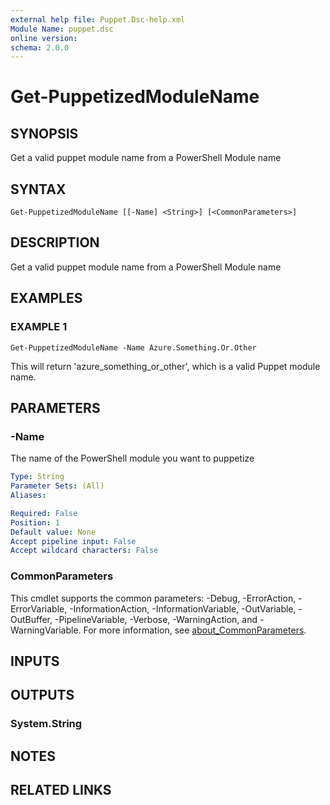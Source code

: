 ```yaml
---
external help file: Puppet.Dsc-help.xml
Module Name: puppet.dsc
online version:
schema: 2.0.0
---
```


# Get-PuppetizedModuleName

## SYNOPSIS
Get a valid puppet module name from a PowerShell Module name

## SYNTAX

```
Get-PuppetizedModuleName [[-Name] <String>] [<CommonParameters>]
```

## DESCRIPTION
Get a valid puppet module name from a PowerShell Module name

## EXAMPLES

### EXAMPLE 1
```
Get-PuppetizedModuleName -Name Azure.Something.Or.Other
```

This will return 'azure_something_or_other', which is a valid
Puppet module name.

## PARAMETERS

### -Name
The name of the PowerShell module you want to puppetize

```yaml
Type: String
Parameter Sets: (All)
Aliases:

Required: False
Position: 1
Default value: None
Accept pipeline input: False
Accept wildcard characters: False
```

### CommonParameters
This cmdlet supports the common parameters: -Debug, -ErrorAction, -ErrorVariable, -InformationAction, -InformationVariable, -OutVariable, -OutBuffer, -PipelineVariable, -Verbose, -WarningAction, and -WarningVariable. For more information, see [about_CommonParameters](http://go.microsoft.com/fwlink/?LinkID=113216).

## INPUTS

## OUTPUTS

### System.String
## NOTES

## RELATED LINKS
